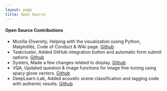 ```yaml
---
layout: page
title: Open Source
---
```


#### Open Source Contributions

* Mozilla-Diversity, Helping with the visualization (using Python, Matplotlib), Code of Conduct & Wiki page. [Github](https://github.com/mozilla/diversity/issues?q=is\%3Aissue+akshitac8+is\%3Aclosed)
* Taskcluster, Added GitHub integration button and automatic form submit options. [Github](https://github.com/taskcluster/taskcluster-tools)
* Systers, Made a few changes related to display. [Github](https://github.com/systers/systers.github.io/pulls?q=is\%3Apr+akshitac8+is\%3Aclosed)
* VQA, Updated question & image functions for image fine-tuning using spacy glove vectors. [Github](https://github.com/iamaaditya/VQA_Demo)
* DeepLearn-Lab, Added acoustic scene classification and tagging code with authentic results. [Github](https://github.com/DeepLearn-lab/)

